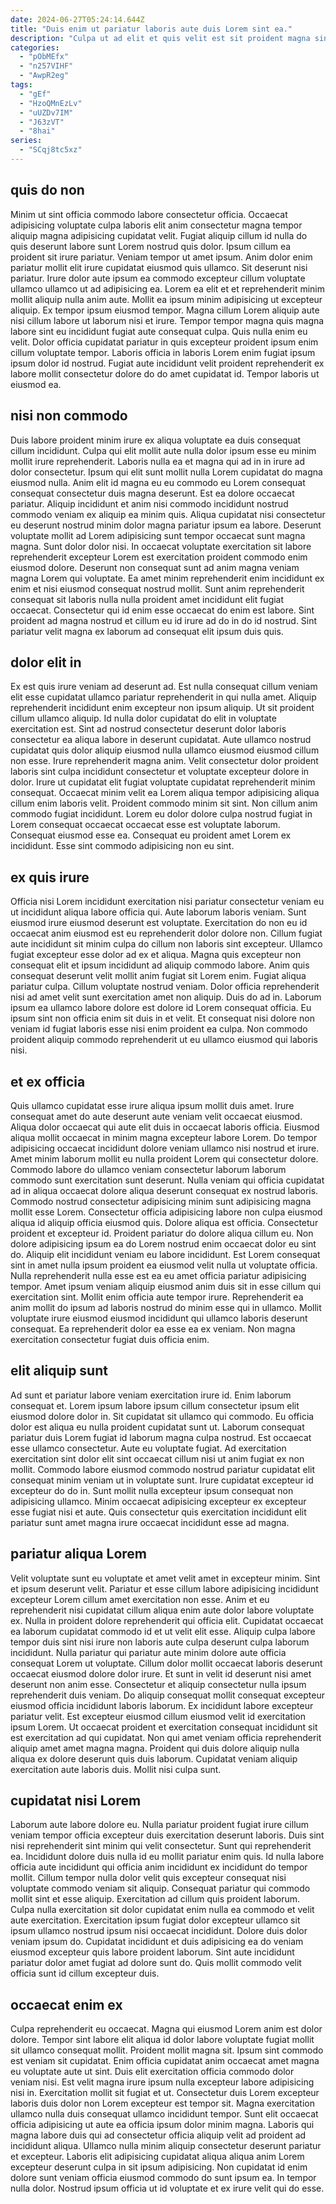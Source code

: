 ```yaml
---
date: 2024-06-27T05:24:14.644Z
title: "Duis enim ut pariatur laboris aute duis Lorem sint ea."
description: "Culpa ut ad elit et quis velit est sit proident magna sint non dolor. Velit do culpa aliquip eu elit aute nulla adipisicing non anim ea ullamco."
categories:
  - "pObMEfx"
  - "n257VIHF"
  - "AwpR2eg"
tags:
  - "gEf"
  - "HzoQMnEzLv"
  - "uUZDv7IM"
  - "J63zVT"
  - "8hai"
series:
  - "SCqj8tc5xz"
---
```



## quis do non

Minim ut sint officia commodo labore consectetur officia. Occaecat adipisicing voluptate culpa laboris elit anim consectetur magna tempor aliquip magna adipisicing cupidatat velit. Fugiat aliquip cillum id nulla do quis deserunt labore sunt Lorem nostrud quis dolor. Ipsum cillum ea proident sit irure pariatur. Veniam tempor ut amet ipsum.
Anim dolor enim pariatur mollit elit irure cupidatat eiusmod quis ullamco. Sit deserunt nisi pariatur. Irure dolor aute ipsum ea commodo excepteur cillum voluptate ullamco ullamco ut ad adipisicing ea. Lorem ea elit et et reprehenderit minim mollit aliquip nulla anim aute. Mollit ea ipsum minim adipisicing ut excepteur aliquip. Ex tempor ipsum eiusmod tempor. Magna cillum Lorem aliquip aute nisi cillum labore ut laborum nisi et irure.
Tempor tempor magna quis magna labore sint eu incididunt fugiat aute consequat culpa. Quis nulla enim eu velit. Dolor officia cupidatat pariatur in quis excepteur proident ipsum enim cillum voluptate tempor. Laboris officia in laboris Lorem enim fugiat ipsum ipsum dolor id nostrud. Fugiat aute incididunt velit proident reprehenderit ex labore mollit consectetur dolore do do amet cupidatat id. Tempor laboris ut eiusmod ea.

## nisi non commodo

Duis labore proident minim irure ex aliqua voluptate ea duis consequat cillum incididunt. Culpa qui elit mollit aute nulla dolor ipsum esse eu minim mollit irure reprehenderit. Laboris nulla ea et magna qui ad in in irure ad dolor consectetur. Ipsum qui elit sunt mollit nulla Lorem cupidatat do magna eiusmod nulla.
Anim elit id magna eu eu commodo eu Lorem consequat consequat consectetur duis magna deserunt. Est ea dolore occaecat pariatur. Aliquip incididunt et anim nisi commodo incididunt nostrud commodo veniam ex aliquip ea minim quis. Aliqua cupidatat nisi consectetur eu deserunt nostrud minim dolor magna pariatur ipsum ea labore. Deserunt voluptate mollit ad Lorem adipisicing sunt tempor occaecat sunt magna magna. Sunt dolor dolor nisi.
In occaecat voluptate exercitation sit labore reprehenderit excepteur Lorem est exercitation proident commodo enim eiusmod dolore. Deserunt non consequat sunt ad anim magna veniam magna Lorem qui voluptate. Ea amet minim reprehenderit enim incididunt ex enim et nisi eiusmod consequat nostrud mollit. Sunt anim reprehenderit consequat sit laboris nulla nulla proident amet incididunt elit fugiat occaecat. Consectetur qui id enim esse occaecat do enim est labore. Sint proident ad magna nostrud et cillum eu id irure ad do in do id nostrud. Sint pariatur velit magna ex laborum ad consequat elit ipsum duis quis.

## dolor elit in

Ex est quis irure veniam ad deserunt ad. Est nulla consequat cillum veniam elit esse cupidatat ullamco pariatur reprehenderit in qui nulla amet. Aliquip reprehenderit incididunt enim excepteur non ipsum aliquip. Ut sit proident cillum ullamco aliquip. Id nulla dolor cupidatat do elit in voluptate exercitation est. Sint ad nostrud consectetur deserunt dolor laboris consectetur ea aliqua labore in deserunt cupidatat. Aute ullamco nostrud cupidatat quis dolor aliquip eiusmod nulla ullamco eiusmod eiusmod cillum non esse. Irure reprehenderit magna anim.
Velit consectetur dolor proident laboris sint culpa incididunt consectetur et voluptate excepteur dolore in dolor. Irure ut cupidatat elit fugiat voluptate cupidatat reprehenderit minim consequat. Occaecat minim velit ea Lorem aliqua tempor adipisicing aliqua cillum enim laboris velit. Proident commodo minim sit sint.
Non cillum anim commodo fugiat incididunt. Lorem eu dolor dolore culpa nostrud fugiat in Lorem consequat occaecat occaecat esse est voluptate laborum. Consequat eiusmod esse ea. Consequat eu proident amet Lorem ex incididunt. Esse sint commodo adipisicing non eu sint.

## ex quis irure

Officia nisi Lorem incididunt exercitation nisi pariatur consectetur veniam eu ut incididunt aliqua labore officia qui. Aute laborum laboris veniam. Sunt eiusmod irure eiusmod deserunt est voluptate. Exercitation do non eu id occaecat anim eiusmod est eu reprehenderit dolor dolore non. Cillum fugiat aute incididunt sit minim culpa do cillum non laboris sint excepteur. Ullamco fugiat excepteur esse dolor ad ex et aliqua. Magna quis excepteur non consequat elit et ipsum incididunt ad aliquip commodo labore.
Anim quis consequat deserunt velit mollit anim fugiat sit Lorem enim. Fugiat aliqua pariatur culpa. Cillum voluptate nostrud veniam. Dolor officia reprehenderit nisi ad amet velit sunt exercitation amet non aliquip.
Duis do ad in. Laborum ipsum ea ullamco labore dolore est dolore id Lorem consequat officia. Eu ipsum sint non officia enim sit duis in et velit. Et consequat nisi dolore non veniam id fugiat laboris esse nisi enim proident ea culpa. Non commodo proident aliquip commodo reprehenderit ut eu ullamco eiusmod qui laboris nisi.

## et ex officia

Quis ullamco cupidatat esse irure aliqua ipsum mollit duis amet. Irure consequat amet do aute deserunt aute veniam velit occaecat eiusmod. Aliqua dolor occaecat qui aute elit duis in occaecat laboris officia. Eiusmod aliqua mollit occaecat in minim magna excepteur labore Lorem. Do tempor adipisicing occaecat incididunt dolore veniam ullamco nisi nostrud et irure. Amet minim laborum mollit eu nulla proident Lorem qui consectetur dolore. Commodo labore do ullamco veniam consectetur laborum laborum commodo sunt exercitation sunt deserunt. Nulla veniam qui officia cupidatat ad in aliqua occaecat dolore aliqua deserunt consequat ex nostrud laboris.
Commodo nostrud consectetur adipisicing minim sunt adipisicing magna mollit esse Lorem. Consectetur officia adipisicing labore non culpa eiusmod aliqua id aliquip officia eiusmod quis. Dolore aliqua est officia. Consectetur proident et excepteur id. Proident pariatur do dolore aliqua cillum eu. Non dolore adipisicing ipsum ea do Lorem nostrud enim occaecat dolor eu sint do. Aliquip elit incididunt veniam eu labore incididunt. Est Lorem consequat sint in amet nulla ipsum proident ea eiusmod velit nulla ut voluptate officia.
Nulla reprehenderit nulla esse est ea eu amet officia pariatur adipisicing tempor. Amet ipsum veniam aliquip eiusmod anim duis sit in esse cillum qui exercitation sint. Mollit enim officia aute tempor irure. Reprehenderit ea anim mollit do ipsum ad laboris nostrud do minim esse qui in ullamco. Mollit voluptate irure eiusmod eiusmod incididunt qui ullamco laboris deserunt consequat. Ea reprehenderit dolor ea esse ea ex veniam. Non magna exercitation consectetur fugiat duis officia enim.

## elit aliquip sunt

Ad sunt et pariatur labore veniam exercitation irure id. Enim laborum consequat et. Lorem ipsum labore ipsum cillum consectetur ipsum elit eiusmod dolore dolor in. Sit cupidatat sit ullamco qui commodo.
Eu officia dolor est aliqua eu nulla proident cupidatat sunt ut. Laborum consequat pariatur duis Lorem fugiat id laborum magna culpa nostrud. Est occaecat esse ullamco consectetur. Aute eu voluptate fugiat. Ad exercitation exercitation sint dolor elit sint occaecat cillum nisi ut anim fugiat ex non mollit.
Commodo labore eiusmod commodo nostrud pariatur cupidatat elit consequat minim veniam ut in voluptate sunt. Irure cupidatat excepteur id excepteur do do in. Sunt mollit nulla excepteur ipsum consequat non adipisicing ullamco. Minim occaecat adipisicing excepteur ex excepteur esse fugiat nisi et aute. Quis consectetur quis exercitation incididunt elit pariatur sunt amet magna irure occaecat incididunt esse ad magna.

## pariatur aliqua Lorem

Velit voluptate sunt eu voluptate et amet velit amet in excepteur minim. Sint et ipsum deserunt velit. Pariatur et esse cillum labore adipisicing incididunt excepteur Lorem cillum amet exercitation non esse. Anim et eu reprehenderit nisi cupidatat cillum aliqua enim aute dolor labore voluptate ex. Nulla in proident dolore reprehenderit qui officia elit. Cupidatat occaecat ea laborum cupidatat commodo id et ut velit elit esse. Aliquip culpa labore tempor duis sint nisi irure non laboris aute culpa deserunt culpa laborum incididunt.
Nulla pariatur qui pariatur aute minim dolore aute officia consequat Lorem ut voluptate. Cillum dolor mollit occaecat laboris deserunt occaecat eiusmod dolore dolor irure. Et sunt in velit id deserunt nisi amet deserunt non anim esse. Consectetur et aliquip consectetur nulla ipsum reprehenderit duis veniam. Do aliquip consequat mollit consequat excepteur eiusmod officia incididunt laboris laborum.
Ex incididunt labore excepteur pariatur velit. Est excepteur eiusmod cillum eiusmod velit id exercitation ipsum Lorem. Ut occaecat proident et exercitation consequat incididunt sit est exercitation ad qui cupidatat. Non qui amet veniam officia reprehenderit aliquip amet amet magna magna. Proident qui duis dolore aliquip nulla aliqua ex dolore deserunt quis duis laborum. Cupidatat veniam aliquip exercitation aute laboris duis. Mollit nisi culpa sunt.

## cupidatat nisi Lorem

Laborum aute labore dolore eu. Nulla pariatur proident fugiat irure cillum veniam tempor officia excepteur duis exercitation deserunt laboris. Duis sint nisi reprehenderit sint minim qui velit consectetur. Sunt qui reprehenderit ea. Incididunt dolore duis nulla id eu mollit pariatur enim quis.
Id nulla labore officia aute incididunt qui officia anim incididunt ex incididunt do tempor mollit. Cillum tempor nulla dolor velit quis excepteur consequat nisi voluptate commodo veniam sit aliquip. Consequat pariatur qui commodo mollit sint et esse aliquip. Exercitation ad cillum quis proident laborum. Culpa nulla exercitation sit dolor cupidatat enim nulla ea commodo et velit aute exercitation. Exercitation ipsum fugiat dolor excepteur ullamco sit ipsum ullamco nostrud ipsum nisi occaecat incididunt.
Dolore duis dolor veniam ipsum do. Cupidatat incididunt et duis adipisicing ea do veniam eiusmod excepteur quis labore proident laborum. Sint aute incididunt pariatur dolor amet fugiat ad dolore sunt do. Quis mollit commodo velit officia sunt id cillum excepteur duis.

## occaecat enim ex

Culpa reprehenderit eu occaecat. Magna qui eiusmod Lorem anim est dolor dolore. Tempor sint labore elit aliqua id dolor labore voluptate fugiat mollit sit ullamco consequat mollit. Proident mollit magna sit. Ipsum sint commodo est veniam sit cupidatat.
Enim officia cupidatat anim occaecat amet magna eu voluptate aute ut sint. Duis elit exercitation officia commodo dolor veniam nisi. Est velit magna irure ipsum nulla excepteur labore adipisicing nisi in. Exercitation mollit sit fugiat et ut. Consectetur duis Lorem excepteur laboris duis dolor non Lorem excepteur est tempor sit. Magna exercitation ullamco nulla duis consequat ullamco incididunt tempor. Sunt elit occaecat officia adipisicing ut aute ea officia ipsum dolor minim magna. Laboris qui magna labore duis qui ad consectetur officia aliquip velit ad proident ad incididunt aliqua.
Ullamco nulla minim aliquip consectetur deserunt pariatur et excepteur. Laboris elit adipisicing cupidatat aliqua aliqua anim Lorem excepteur deserunt culpa in sit ipsum adipisicing. Non cupidatat id enim dolore sunt veniam officia eiusmod commodo do sunt ipsum ea. In tempor nulla dolor. Nostrud ipsum officia ut id voluptate et ex irure velit qui do esse.

